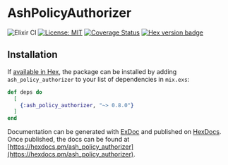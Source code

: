 # AshPolicyAuthorizer
![Elixir CI](https://github.com/ash-project/ash_policy_authorizer/workflows/Elixir%20CI/badge.svg)
[![License: MIT](https://img.shields.io/badge/License-MIT-yellow.svg)](https://opensource.org/licenses/MIT)
[![Coverage Status](https://coveralls.io/repos/github/ash-project/ash_policy_authorizer/badge.svg?branch=master)](https://coveralls.io/github/ash-project/ash_policy_authorizer?branch=master)
[![Hex version badge](https://img.shields.io/hexpm/v/ash_policy_authorizer.svg)](https://hex.pm/packages/ash_policy_authorizer)

## Installation

If [available in Hex](https://hex.pm/docs/publish), the package can be installed
by adding `ash_policy_authorizer` to your list of dependencies in `mix.exs`:

```elixir
def deps do
  [
    {:ash_policy_authorizer, "~> 0.8.0"}
  ]
end
```

Documentation can be generated with [ExDoc](https://github.com/elixir-lang/ex_doc)
and published on [HexDocs](https://hexdocs.pm). Once published, the docs can
be found at [https://hexdocs.pm/ash_policy_authorizer](https://hexdocs.pm/ash_policy_authorizer).
